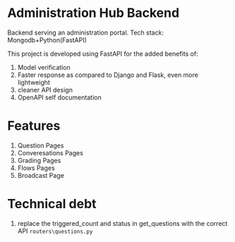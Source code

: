 # Administration Hub Backend
Backend serving an administration portal. Tech stack: Mongodb+Python(FastAPI)

This project is developed using FastAPI for the added benefits of:
1. Model verification
2. Faster response as compared to Django and Flask, even more lightweight
3. cleaner API design
4. OpenAPI self documentation

# Features
1. Question Pages
2. Converesations Pages
3. Grading Pages
4. Flows Pages
5. Broadcast Page

# Technical debt
1. replace the triggered_count and status in get_questions with the correct API `routers\questions.py`
